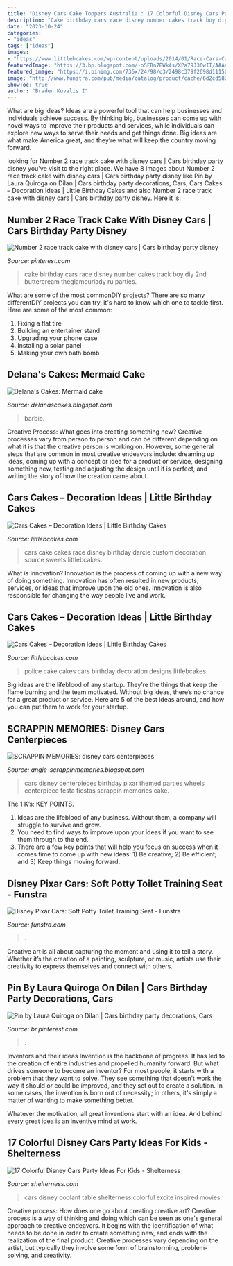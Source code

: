 ```yaml
---
title: "Disney Cars Cake Toppers Australia : 17 Colorful Disney Cars Party Ideas For Kids"
description: "Cake birthday cars race disney number cakes track boy diy 2nd buttercream theglamourlady ru parties"
date: "2023-10-24"
categories:
- "ideas"
tags: ["ideas"]
images:
- "https://www.littlebcakes.com/wp-content/uploads/2014/01/Race-Cars-Cake.jpg"
featuredImage: "https://3.bp.blogspot.com/-oSFBn7EWk4s/XPa79J36wII/AAAAAAAANw8/vSwi6gja3no0Xfv_9NUnJgMBu-Lkmo0MACK4BGAYYCw/s1600/Mermaid-cake.jpg"
featured_image: "https://i.pinimg.com/736x/24/98/c3/2498c379f2698d111509fee864b0e5d7.jpg"
image: "http://www.funstra.com/pub/media/catalog/product/cache/6d2cd582cc258e30f6be4c5631eaa487/d/i/disney-cars-soft-potty.jpg"
ShowToc: true
author: "Braden Kuvalis I"
---
```



What are big ideas?
Ideas are a powerful tool that can help businesses and individuals achieve success. By thinking big, businesses can come up with novel ways to improve their products and services, while individuals can explore new ways to serve their needs and get things done. Big ideas are what make America great, and they’re what will keep the country moving forward.

	

		
looking for Number 2 race track cake with disney cars | Cars birthday party disney you've visit to the right place. We have 8 Images about Number 2 race track cake with disney cars | Cars birthday party disney like Pin by Laura Quiroga on Dilan | Cars birthday party decorations, Cars, Cars Cakes – Decoration Ideas | Little Birthday Cakes and also Number 2 race track cake with disney cars | Cars birthday party disney. Here it is:
		
    
## Number 2 Race Track Cake With Disney Cars | Cars Birthday Party Disney

<img loading=lazy src="https://i.pinimg.com/736x/ce/b0/5b/ceb05b433b24e98ae2e3e097f53501e1--race-track-cake-disney-cars.jpg" onerror="this.onerror=null;this.src='https://tse2.mm.bing.net/th?id=OIP.cJZY-RwDr9H1igffYPQIBQHaIt&amp;pid=15.1';" alt="Number 2 race track cake with disney cars | Cars birthday party disney">

_Source: pinterest.com_

>cake birthday cars race disney number cakes track boy diy 2nd buttercream theglamourlady ru parties. 

	

What are some of the most commonDIY projects?
There are so many differentDIY projects you can try, it's hard to know which one to tackle first. Here are some of the most common: 
1. Fixing a flat tire 
2. Building an entertainer stand 
3. Upgrading your phone case 
4. Installing a solar panel 
5. Making your own bath bomb 

    
## Delana&#039;s Cakes: Mermaid Cake

<img loading=lazy src="https://3.bp.blogspot.com/-oSFBn7EWk4s/XPa79J36wII/AAAAAAAANw8/vSwi6gja3no0Xfv_9NUnJgMBu-Lkmo0MACK4BGAYYCw/s1600/Mermaid-cake.jpg" onerror="this.onerror=null;this.src='https://tse1.mm.bing.net/th?id=OIP.iktozcAxzLGdEHclcgxuvwHaI7&amp;pid=15.1';" alt="Delana&#039;s Cakes: Mermaid cake">

_Source: delanascakes.blogspot.com_

>barbie. 

	

Creative Process: What goes into creating something new?
Creative processes vary from person to person and can be different depending on what it is that the creative person is working on. However, some general steps that are common in most creative endeavors include: dreaming up ideas, coming up with a concept or idea for a product or service, designing something new, testing and adjusting the design until it is perfect, and writing the story of how the creation came about.

    
## Cars Cakes – Decoration Ideas | Little Birthday Cakes

<img loading=lazy src="https://www.littlebcakes.com/wp-content/uploads/2014/01/Race-Cars-Cake.jpg" onerror="this.onerror=null;this.src='https://tse1.mm.bing.net/th?id=OIP.96xJY4kNej3Np1XRneTOQgHaJ4&amp;pid=15.1';" alt="Cars Cakes – Decoration Ideas | Little Birthday Cakes">

_Source: littlebcakes.com_

>cars cake cakes race disney birthday darcie custom decoration source sweets littlebcakes. 

	

What is innovation?
Innovation is the process of coming up with a new way of doing something. Innovation has often resulted in new products, services, or ideas that improve upon the old ones. Innovation is also responsible for changing the way people live and work.

    
## Cars Cakes – Decoration Ideas | Little Birthday Cakes

<img loading=lazy src="http://www.littlebcakes.com/wp-content/uploads/2014/01/Police-Car-Cake.jpg" onerror="this.onerror=null;this.src='https://tse4.mm.bing.net/th?id=OIP.-b74SfGG7l11foLVP2pSHwHaE7&amp;pid=15.1';" alt="Cars Cakes – Decoration Ideas | Little Birthday Cakes">

_Source: littlebcakes.com_

>police cake cakes cars birthday decoration designs littlebcakes. 

	

Big ideas are the lifeblood of any startup. They’re the things that keep the flame burning and the team motivated. Without big ideas, there’s no chance for a great product or service. Here are 5 of the best ideas around, and how you can put them to work for your startup.

    
## SCRAPPIN MEMORIES: Disney Cars Centerpieces

<img loading=lazy src="http://4.bp.blogspot.com/-asP4m3mwRmY/UACZCnAu_WI/AAAAAAAABs8/QTqiOLlroN0/s1600/nn.jpg" onerror="this.onerror=null;this.src='https://tse2.mm.bing.net/th?id=OIP.g_B0muuFmBWqYBHwHYiYvAHaK5&amp;pid=15.1';" alt="SCRAPPIN MEMORIES: disney cars centerpieces">

_Source: angie-scrappinmemories.blogspot.com_

>cars disney centerpieces birthday pixar themed parties wheels centerpiece festa fiestas scrappin memories cake. 

	

The 1 K’s: KEY POINTS.
1. Ideas are the lifeblood of any business. Without them, a company will struggle to survive and grow.
2. You need to find ways to improve upon your ideas if you want to see them through to the end.
3. There are a few key points that will help you focus on success when it comes time to come up with new ideas: 1) Be creative; 2) Be efficient; and 3) Keep things moving forward.

    
## Disney Pixar Cars: Soft Potty Toilet Training Seat - Funstra

<img loading=lazy src="http://www.funstra.com/pub/media/catalog/product/cache/6d2cd582cc258e30f6be4c5631eaa487/d/i/disney-cars-soft-potty.jpg" onerror="this.onerror=null;this.src='https://tse3.mm.bing.net/th?id=OIP.Snuo4F57Tu6IPloNskHnHgHaHa&amp;pid=15.1';" alt="Disney Pixar Cars: Soft Potty Toilet Training Seat - Funstra">

_Source: funstra.com_

>. 

	

Creative art is all about capturing the moment and using it to tell a story. Whether it’s the creation of a painting, sculpture, or music, artists use their creativity to express themselves and connect with others.

    
## Pin By Laura Quiroga On Dilan | Cars Birthday Party Decorations, Cars

<img loading=lazy src="https://i.pinimg.com/736x/24/98/c3/2498c379f2698d111509fee864b0e5d7.jpg" onerror="this.onerror=null;this.src='https://tse4.mm.bing.net/th?id=OIP.sMKk_VrAajvliEJqEm509gHaJk&amp;pid=15.1';" alt="Pin by Laura Quiroga on Dilan | Cars birthday party decorations, Cars">

_Source: br.pinterest.com_

>. 

	

Inventors and their ideas
Invention is the backbone of progress. It has led to the creation of entire industries and propelled humanity forward. But what drives someone to become an inventor?
For most people, it starts with a problem that they want to solve. They see something that doesn't work the way it should or could be improved, and they set out to create a solution. In some cases, the invention is born out of necessity; in others, it's simply a matter of wanting to make something better.

Whatever the motivation, all great inventions start with an idea. And behind every great idea is an inventive mind at work.

    
## 17 Colorful Disney Cars Party Ideas For Kids - Shelterness

<img loading=lazy src="https://i.shelterness.com/2017/07/09-water-bottles-with-coolant-labels-for-racers.jpg" onerror="this.onerror=null;this.src='https://tse4.mm.bing.net/th?id=OIP.qICB5A_iEja5yQJkRGSgVwHaLH&amp;pid=15.1';" alt="17 Colorful Disney Cars Party Ideas For Kids - Shelterness">

_Source: shelterness.com_

>cars disney coolant table shelterness colorful excite inspired movies. 

	

Creative process: How does one go about creating creative art?
Creative process is a way of thinking and doing which can be seen as one's general approach to creative endeavors. It begins with the identification of what needs to be done in order to create something new, and ends with the realization of the final product. Creative processes vary depending on the artist, but typically they involve some form of brainstorming, problem-solving, and creativity.

